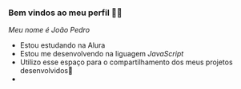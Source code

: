 ### Bem vindos ao meu perfil 💸🔥

*Meu nome é João Pedro*

- Estou estudando na Alura
- Estou me desenvolvendo na liguagem _JavaScript_
- Utilizo esse espaço para o compartilhamento dos meus projetos desenvolvidos🔱
-
